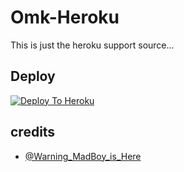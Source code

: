 # Omk-Heroku

This is just the heroku support source...

## Deploy
[![Deploy To Heroku](https://www.herokucdn.com/deploy/button.svg)](https://dashboard.heroku.com/new?button-url=https%3A%2F%2Fgithub.com%2Fmadboy482%2FDC&template=https%3A%2F%2Fgithub.com%2Fmadboy482%2FDC)

## credits
   - [@Warning_MadBoy_is_Here](https://t.me/Warning_MadBoy_is_Here)

